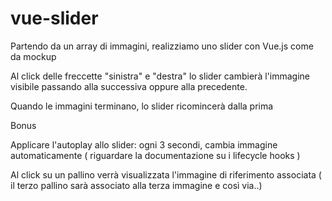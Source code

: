 # vue-slider

Partendo da un array di immagini, realizziamo uno slider con Vue.js come da mockup

Al click delle freccette "sinistra" e "destra" lo slider cambierà l'immagine visibile passando alla successiva oppure alla precedente.

Quando le immagini terminano, lo slider ricomincerà dalla prima

Bonus

Applicare l'autoplay allo slider: ogni 3 secondi, cambia immagine automaticamente ( riguardare la documentazione su i lifecycle hooks )

Al click su un pallino verrà visualizzata l'immagine di riferimento associata ( il terzo pallino sarà associato alla terza immagine e così via..)
